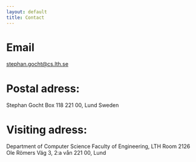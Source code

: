 ```yaml
---
layout: default
title: Contact
---
```


# Email
stephan.gocht@cs.lth.se

# Postal adress:

Stephan Gocht
Box 118
221 00, Lund
Sweden

# Visiting adress:

Department of Computer Science
Faculty of Engineering, LTH
Room 2126
Ole Römers Väg 3, 2:a vån
221 00, Lund